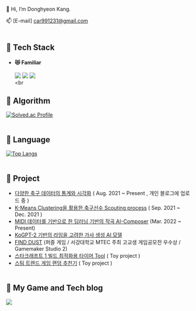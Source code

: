 👋 Hi, I’m Donghyeon Kang.

📫 [E-mail] car991231@gmail.com <br><br>

## :rabbit: Tech Stack

- #### :heart_eyes_cat: Familiar
  <img src="https://img.shields.io/badge/Python-3766AB?style=flat-square&logo=Python&logoColor=white"/></a>
  <img src="https://img.shields.io/badge/C++-brightgreen?style=flat-square&logo=C%2B%2B&logoColor=white"/></a>
  <img src="https://img.shields.io/badge/C-lightgrey?style=flat-square&logo=C&logoColor=white"/></a><br><br
  

## :dog: Algorithm
[![Solved.ac Profile](http://mazassumnida.wtf/api/v2/generate_badge?boj=car991231)](https://solved.ac/car991231/)<br><br>

## :hamster: Language
[![Top Langs](https://github-readme-stats.vercel.app/api/top-langs/?username=gusehd&langs_count=5&layout=compact&theme=buefy)](https://github.com/gusehd/gusehd)<br><br>


## :penguin: Project
-  <a href ="https://github.com/Gusehd/Soccer-data-statistical-analysis">다양한 축구 데이터의 통계와 시각화</a> ( Aug. 2021 ~ Present , 개인 블로그에 업로드 중 )
-  <a href ="https://github.com/Gusehd/FootBall_K_Means_Clustering">K-Means Clustering을 활용한 축구선수 Scouting process</a> ( Sep. 2021 ~ Dec. 2021 )
-  <a href ="https://github.com/Capstonedesign0/AI-Composer">MIDI 데이터를 기반으로 한 딥러닝 기반의 작곡 AI-Composer</a> (Mar. 2022 ~ Present)
-  <a href ="https://github.com/Gusehd/Rhyme-lyricist-with-KoGPT2">KoGPT-2 기반의 라임을 고려한 가사 생성 AI 모델</a>
-  <a href ="https://github.com/Gusehd/FIND-DUST_-Game-">FIND DUST</a> (퍼즐 게임 / 서강대학교 MTEC 주최 고교생 게임공모전 우수상 / Gamemaker Studio 2)
-  <a href ="https://github.com/Gusehd/Starcraft_build_timer-Toy_Project">스타크래프트 1 빌드 최적화용 타이머 Tool</a> ( Toy project )
-  <a href ="https://github.com/Gusehd/Steam_Trending_Game_Recommendation-Toy_Project">스팀 트렌드 게임 랜덤 추천기</a> ( Toy project )
<br><br>

## :tiger: My Game and Tech blog
  <a href = "https://ddggblog.tistory.com/"><img src="https://img.shields.io/badge/DDGG Blog-BB9981?style=flat-square&logo=Storyblok&logoColor=white"/></a></a>
  
<!---
Gusehd/Gusehd is a ✨ special ✨ repository because its `README.md` (this file) appears on your GitHub profile.
You can click the Preview link to take a look at your changes.
--->







